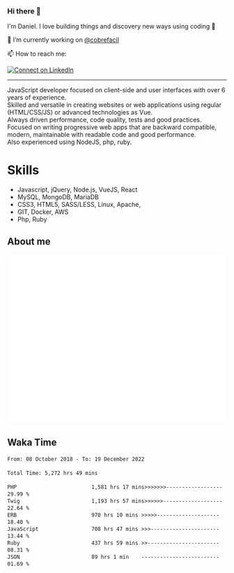 ### Hi there 👋

I'm Daniel. I love building things and discovery new ways using coding :raised_hands: 

🔭 I’m currently working on [@cobrefacil](https://www.cobrefacil.com.br/)

📫 How to reach me:

[![Connect on LinkedIn](https://img.shields.io/badge/--linkedin?label=LinkedIn&logo=LinkedIn&style=social)](https://www.linkedin.com/in/daniel-cerverizzo/)

---

JavaScript developer focused on client-side and user interfaces with over 6 years of experience.  
Skilled and versatile in creating websites or web applications using regular (HTML/CSS/JS) or advanced technologies as Vue.  
Always driven performance, code quality, tests and good practices.  
 Focused on writing progressive web apps that are backward compatible, modern, maintainable with readable code and good performance.  
Also experienced using NodeJS, php, ruby. 


# Skills

 - Javascript, jQuery, Node.js, VueJS, React
 - MySQL, MongoDB, MariaDB    
 - CSS3, HTML5, SASS/LESS,  Linux, Apache,
 - GIT, Docker, AWS
 - Php, Ruby

## About me

![Metrics](/github-metrics.svg)

## Waka Time

<!--START_SECTION:waka-->

```text
From: 08 October 2018 - To: 19 December 2022

Total Time: 5,272 hrs 49 mins

PHP                        1,581 hrs 17 mins>>>>>>>------------------   29.99 %
Twig                       1,193 hrs 57 mins>>>>>>-------------------   22.64 %
ERB                        970 hrs 10 mins >>>>>--------------------   18.40 %
JavaScript                 708 hrs 47 mins >>>----------------------   13.44 %
Ruby                       437 hrs 59 mins >>-----------------------   08.31 %
JSON                       89 hrs 1 min    -------------------------   01.69 %
```

<!--END_SECTION:waka-->

